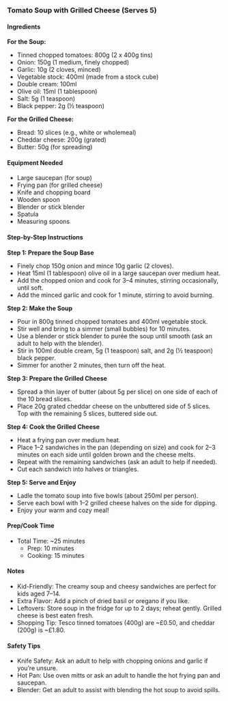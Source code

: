 ### Tomato Soup with Grilled Cheese (Serves 5)

#### Ingredients
**For the Soup:**
- Tinned chopped tomatoes: 800g (2 x 400g tins)
- Onion: 150g (1 medium, finely chopped)
- Garlic: 10g (2 cloves, minced)
- Vegetable stock: 400ml (made from a stock cube)
- Double cream: 100ml
- Olive oil: 15ml (1 tablespoon)
- Salt: 5g (1 teaspoon)
- Black pepper: 2g (½ teaspoon)

**For the Grilled Cheese:**
- Bread: 10 slices (e.g., white or wholemeal)
- Cheddar cheese: 200g (grated)
- Butter: 50g (for spreading)

#### Equipment Needed
- Large saucepan (for soup)
- Frying pan (for grilled cheese)
- Knife and chopping board
- Wooden spoon
- Blender or stick blender
- Spatula
- Measuring spoons

#### Step-by-Step Instructions

**Step 1: Prepare the Soup Base**  
- Finely chop 150g onion and mince 10g garlic (2 cloves).  
- Heat 15ml (1 tablespoon) olive oil in a large saucepan over medium heat.  
- Add the chopped onion and cook for 3–4 minutes, stirring occasionally, until soft.  
- Add the minced garlic and cook for 1 minute, stirring to avoid burning.

**Step 2: Make the Soup**  
- Pour in 800g tinned chopped tomatoes and 400ml vegetable stock.  
- Stir well and bring to a simmer (small bubbles) for 10 minutes.  
- Use a blender or stick blender to purée the soup until smooth (ask an adult to help with the blender).  
- Stir in 100ml double cream, 5g (1 teaspoon) salt, and 2g (½ teaspoon) black pepper.  
- Simmer for another 2 minutes, then turn off the heat.

**Step 3: Prepare the Grilled Cheese**  
- Spread a thin layer of butter (about 5g per slice) on one side of each of the 10 bread slices.  
- Place 20g grated cheddar cheese on the unbuttered side of 5 slices. Top with the remaining 5 slices, buttered side out.  

**Step 4: Cook the Grilled Cheese**  
- Heat a frying pan over medium heat.  
- Place 1–2 sandwiches in the pan (depending on size) and cook for 2–3 minutes on each side until golden brown and the cheese melts.  
- Repeat with the remaining sandwiches (ask an adult to help if needed).  
- Cut each sandwich into halves or triangles.

**Step 5: Serve and Enjoy**  
- Ladle the tomato soup into five bowls (about 250ml per person).  
- Serve each bowl with 1–2 grilled cheese halves on the side for dipping.  
- Enjoy your warm and cozy meal!

#### Prep/Cook Time
- Total Time: ~25 minutes
  - Prep: 10 minutes
  - Cooking: 15 minutes

#### Notes
- Kid-Friendly: The creamy soup and cheesy sandwiches are perfect for kids aged 7–14.  
- Extra Flavor: Add a pinch of dried basil or oregano if you like.  
- Leftovers: Store soup in the fridge for up to 2 days; reheat gently. Grilled cheese is best eaten fresh.  
- Shopping Tip: Tesco tinned tomatoes (400g) are ~£0.50, and cheddar (200g) is ~£1.80.

#### Safety Tips
- Knife Safety: Ask an adult to help with chopping onions and garlic if you’re unsure.  
- Hot Pan: Use oven mitts or ask an adult to handle the hot frying pan and saucepan.  
- Blender: Get an adult to assist with blending the hot soup to avoid spills.
